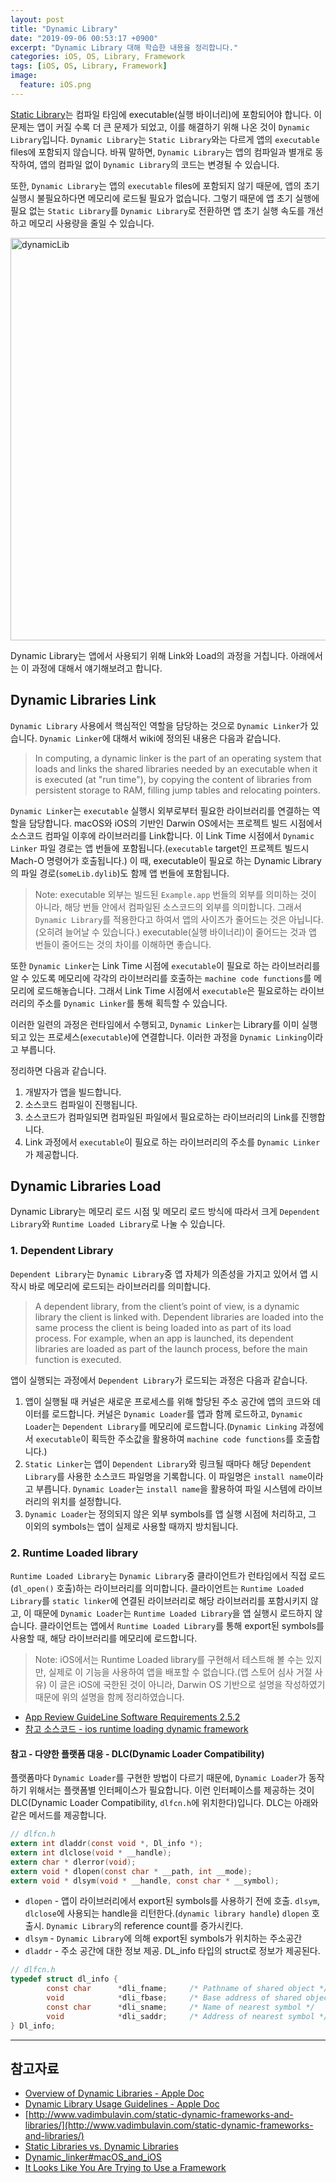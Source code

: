 ```yaml
---
layout: post
title: "Dynamic Library"
date: "2019-09-06 00:53:17 +0900"
excerpt: "Dynamic Library 대해 학습한 내용을 정리합니다."
categories: iOS, OS, Library, Framework
tags: [iOS, OS, Library, Framework]
image:
  feature: iOS.png
---
```


[Static Library](https://hcn1519.github.io/articles/2019-07/static-library)는 컴파일 타임에 executable(실행 바이너리)에 포함되어야 합니다. 이 문제는 앱이 커질 수록 더 큰 문제가 되었고, 이를 해결하기 위해 나온 것이 `Dynamic Library`입니다. `Dynamic Library`는 `Static Library`와는 다르게 앱의 `executable` files에 포함되지 않습니다.  바꿔 말하면, `Dynamic Library`는 앱의 컴파일과 별개로 동작하여, 앱의 컴파일 없이 `Dynamic Library`의 코드는 변경될 수 있습니다.

또한, `Dynamic Library`는 앱의 `executable` files에 포함되지 않기 때문에, 앱의 초기 실행시 불필요하다면 메모리에 로드될 필요가 없습니다. 그렇기 때문에 앱 초기 실행에 필요 없는 `Static Library`를 `Dynamic Library`로 전환하면 앱 초기 실행 속도를 개선하고 메모리 사용량을 줄일 수 있습니다.

<img width="644" alt="dynamicLib" src="https://user-images.githubusercontent.com/13018877/59974192-1b067180-95e4-11e9-9d6c-2b7b6cdd1118.png">

Dynamic Library는 앱에서 사용되기 위해 Link와 Load의 과정을 거칩니다. 아래에서는 이 과정에 대해서 얘기해보려고 합니다.

## Dynamic Libraries Link

`Dynamic Library` 사용에서 핵심적인 역할을 담당하는 것으로 `Dynamic Linker`가 있습니다. `Dynamic Linker`에 대해서 wiki에 정의된 내용은 다음과 같습니다.

> In computing, a dynamic linker is the part of an operating system that loads and links the shared libraries needed by an executable when it is executed (at "run time"), by copying the content of libraries from persistent storage to RAM, filling jump tables and relocating pointers.

`Dynamic Linker`는 `executable` 실행시 외부로부터 필요한 라이브러리를 연결하는 역할을 담당합니다. macOS와 iOS의 기반인 Darwin OS에서는 프로젝트 빌드 시점에서 소스코드 컴파일 이후에 라이브러리를 Link합니다. 이 Link Time 시점에서 `Dynamic Linker` 파일 경로는 앱 번들에 포함됩니다.(`executable` target인 프로젝트 빌드시 Mach-O 명령어가 호출됩니다.) 이 때, executable이 필요로 하는 Dynamic Library의 파일 경로(`someLib.dylib`)도 함께 앱 번들에 포함됩니다.

> Note: executable 외부는 빌드된 `Example.app` 번들의 외부를 의미하는 것이 아니라, 해당 번들 안에서 컴파일된 소스코드의 외부를 의미합니다. 그래서 `Dynamic Library`를 적용한다고 하여서 앱의 사이즈가 줄어드는 것은 아닙니다.(오히려 늘어날 수 있습니다.) executable(실행 바이너리)이 줄어드는 것과 앱 번들이 줄어드는 것의 차이를 이해하면 좋습니다.

또한 `Dynamic Linker`는 Link Time 시점에 `executable`이 필요로 하는 라이브러리를 알 수 있도록 메모리에 각각의 라이브러리를 호출하는 `machine code functions`를 메모리에 로드해놓습니다. 그래서 Link Time 시점에서 `executable`은 필요로하는 라이브러리의 주소를 `Dynamic Linker`를 통해 획득할 수 있습니다.

이러한 일련의 과정은 런타임에서 수행되고, `Dynamic Linker`는 Library를 이미 실행되고 있는 프로세스(`executable`)에 연결합니다. 이러한 과정을 `Dynamic Linking`이라고 부릅니다.

정리하면 다음과 같습니다.

1. 개발자가 앱을 빌드합니다.
2. 소스코드 컴파일이 진행됩니다.
3. 소스코드가 컴파일되면 컴파일된 파일에서 필요로하는 라이브러리의 Link를 진행합니다.
4. Link 과정에서 `executable`이 필요로 하는 라이브러리의 주소를 `Dynamic Linker`가 제공합니다.

## Dynamic Libraries Load

Dynamic Library는 메모리 로드 시점 및 메모리 로드 방식에 따라서 크게 `Dependent Library`와 `Runtime Loaded Library`로 나눌 수 있습니다.

### 1. Dependent Library

`Dependent Library`는 `Dynamic Library`중 앱 자체가 의존성을 가지고 있어서 앱 시작시 바로 메모리에 로드되는 라이브러리를 의미합니다.

> A dependent library, from the client’s point of view, is a dynamic library the client is linked with. Dependent libraries are loaded into the same process the client is being loaded into as part of its load process. For example, when an app is launched, its dependent libraries are loaded as part of the launch process, before the main function is executed.

앱이 실행되는 과정에서 `Dependent Library`가 로드되는 과정은 다음과 같습니다.

1. 앱이 실행될 때 커널은 새로운 프로세스를 위해 할당된 주소 공간에 앱의 코드와 데이터를 로드합니다. 커널은 `Dynamic Loader`를 앱과 함께 로드하고, `Dynamic Loader`는 `Dependent Library`를 메모리에 로드합니다.(`Dynamic Linking` 과정에서 `executable`이 획득한 주소값을 활용하여 `machine code functions`를 호출합니다.)
2. `Static Linker`는 앱이 `Dependent Library`와 링크될 때마다 해당 `Dependent Library`를 사용한 소스코드 파일명을 기록합니다. 이 파일명은 `install name`이라고 부릅니다. `Dynamic Loader`는 `install name`을 활용하여 파일 시스템에 라이브러리의 위치를 설정합니다.
3. `Dynamic Loader`는 정의되지 않은 외부 symbols를 앱 실행 시점에 처리하고, 그 이외의 symbols는 앱이 실제로 사용할 때까지 방치됩니다.

### 2. Runtime Loaded library

`Runtime Loaded Library`는 `Dynamic Library`중 클라이언트가 런타임에서 직접 로드(`dl_open()` 호출)하는 라이브러리를 의미합니다. 클라이언트는 `Runtime Loaded Library`를 `static linker`에 연결된 라이브러리로 해당 라이브러리를 포함시키지 않고, 이 때문에 `Dynamic Loader`는 `Runtime Loaded Library`을 앱 실행시 로드하지 않습니다. 클라이언트는 앱에서 `Runtime Loaded Library`를 통해 export된 symbols를 사용할 때, 해당 라이브러리를 메모리에 로드합니다.

> Note: iOS에서는 Runtime Loaded library를 구현해서 테스트해 볼 수는 있지만, 실제로 이 기능을 사용하여 앱을 배포할 수 없습니다.(앱 스토어 심사 거절 사유) 이 글은 iOS에 국한된 것이 아니라, Darwin OS 기반으로 설명을 작성하였기 때문에 위의 설명을 함께 정리하였습니다.

* [App Review GuideLine Software Requirements 2.5.2](https://developer.apple.com/app-store/review/guidelines/#software-requirements)
* [참고 소스코드 - ios runtime loading dynamic framework](https://github.com/patriknyblad/ios-runtime-loading-dynamic-framework)

#### 참고 - 다양한 플랫폼 대응 - DLC(Dynamic Loader Compatibility)

플랫폼마다 `Dynamic Loader`를 구현한 방법이 다르기 때문에, `Dynamic Loader`가 동작하기 위해서는 플랫폼별 인터페이스가 필요합니다. 이런 인터페이스를 제공하는 것이 DLC(Dynamic Loader Compatibility, `dlfcn.h`에 위치한다)입니다. DLC는 아래와 같은 메서드를 제공합니다.

```c
// dlfcn.h
extern int dladdr(const void *, Dl_info *);
extern int dlclose(void * __handle);
extern char * dlerror(void);
extern void * dlopen(const char * __path, int __mode);
extern void * dlsym(void * __handle, const char * __symbol);
```

* `dlopen` - 앱이 라이브러리에서 export된 symbols를 사용하기 전에 호출. `dlsym`, `dlclose`에 사용되는 handle을 리턴한다.(`dynamic library handle`) `dlopen` 호출시. `Dynamic Library`의 reference count를 증가시킨다.
* `dlsym` - `Dynamic Library`에 의해 export된 symbols가 위치하는 주소공간
* `dladdr` - 주소 공간에 대한 정보 제공. DL_info 타입의 struct로 정보가 제공된다.

```c
// dlfcn.h
typedef struct dl_info {
        const char      *dli_fname;     /* Pathname of shared object */
        void            *dli_fbase;     /* Base address of shared object */
        const char      *dli_sname;     /* Name of nearest symbol */
        void            *dli_saddr;     /* Address of nearest symbol */
} Dl_info;
```

---

## 참고자료

* [Overview of Dynamic Libraries - Apple Doc](https://developer.apple.com/library/archive/documentation/DeveloperTools/Conceptual/DynamicLibraries/100-Articles/OverviewOfDynamicLibraries.html#//apple_ref/doc/uid/TP40001873-SW1)
* [Dynamic Library Usage Guidelines - Apple Doc](https://developer.apple.com/library/archive/documentation/DeveloperTools/Conceptual/DynamicLibraries/100-Articles/DynamicLibraryUsageGuidelines.html#//apple_ref/doc/uid/TP40001928-SW10)
* [http://www.vadimbulavin.com/static-dynamic-frameworks-and-libraries/](http://www.vadimbulavin.com/static-dynamic-frameworks-and-libraries/)
* [Static Libraries vs. Dynamic Libraries](https://medium.com/@StueyGK/static-libraries-vs-dynamic-libraries-af78f0b5f1e4)
* [Dynamic_linker#macOS_and_iOS](https://en.wikipedia.org/wiki/Dynamic_linker#macOS_and_iOS)
* [It Looks Like You Are Trying to Use a Framework](https://www.bignerdranch.com/blog/it-looks-like-you-are-trying-to-use-a-framework/)